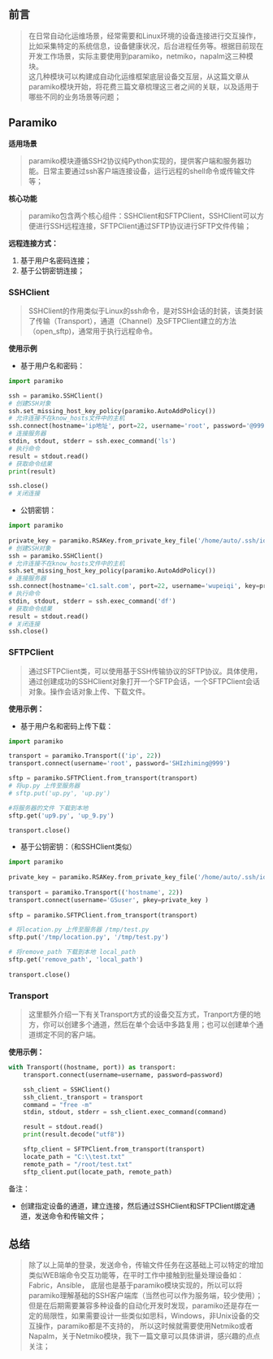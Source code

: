 ## 前言
>   在日常自动化运维场景，经常需要和Linux环境的设备连接进行交互操作，比如采集特定的系统信息，设备健康状况，后台进程任务等。根据目前现在开发工作场景，实际主要使用到paramiko，netmiko，napalm这三种模块。  
这几种模块可以构建成自动化运维框架底层设备交互层，从这篇文章从paramiko模块开始，将花费三篇文章梳理这三者之间的关联，以及适用于哪些不同的业务场景等问题；


## Paramiko

**适用场景**
> paramiko模块遵循SSH2协议纯Python实现的，提供客户端和服务器功能。日常主要通过ssh客户端连接设备，运行远程的shell命令或传输文件等；  

**核心功能**
> paramiko包含两个核心组件：SSHClient和SFTPClient，SSHClient可以方便进行SSH远程连接，SFTPClient通过SFTP协议进行SFTP文件传输；

**远程连接方式：**
1. 基于用户名密码连接；
2. 基于公钥密钥连接；

### SSHClient
> SSHClient的作用类似于Linux的ssh命令，是对SSH会话的封装，该类封装了传输（Transport），通道（Channel）及SFTPClient建立的方法（open_sftp)，通常用于执行远程命令。

**使用示例**

- 基于用户名和密码：
```python
import paramiko

ssh = paramiko.SSHClient()             
# 创建SSH对象
ssh.set_missing_host_key_policy(paramiko.AutoAddPolicy())
# 允许连接不在know_hosts文件中的主机
ssh.connect(hostname='ip地址', port=22, username='root', password='@999')
# 连接服务器
stdin, stdout, stderr = ssh.exec_command('ls')
# 执行命令
result = stdout.read()
# 获取命令结果
print(result)

ssh.close()
# 关闭连接
```

- 公钥密钥：
```python
import paramiko
 
private_key = paramiko.RSAKey.from_private_key_file('/home/auto/.ssh/id_rsa')
# 创建SSH对象
ssh = paramiko.SSHClient()
# 允许连接不在know_hosts文件中的主机
ssh.set_missing_host_key_policy(paramiko.AutoAddPolicy())
# 连接服务器
ssh.connect(hostname='c1.salt.com', port=22, username='wupeiqi', key=private_key)
# 执行命令
stdin, stdout, stderr = ssh.exec_command('df')
# 获取命令结果
result = stdout.read()
# 关闭连接
ssh.close()
```

### SFTPClient

> 通过SFTPClient类，可以使用基于SSH传输协议的SFTP协议。具体使用，通过创建成功的SSHClient对象打开一个SFTP会话，一个SFTPClient会话对象。操作会话对象上传、下载文件。

**使用示例：**

- 基于用户名和密码上传下载：

```python
import paramiko

transport = paramiko.Transport(('ip', 22))
transport.connect(username='root', password='SHIzhiming@999')

sftp = paramiko.SFTPClient.from_transport(transport)
# 将up.py 上传至服务器
# sftp.put('up.py', 'up.py')

#将服务器的文件 下载到本地 
sftp.get('up9.py', 'up_9.py')

transport.close()
```

- 基于公钥密钥：（和SSHClient类似）

```python
import paramiko
 
private_key = paramiko.RSAKey.from_private_key_file('/home/auto/.ssh/id_rsa')
 
transport = paramiko.Transport(('hostname', 22))
transport.connect(username='GSuser', pkey=private_key )
 
sftp = paramiko.SFTPClient.from_transport(transport)

# 将location.py 上传至服务器 /tmp/test.py
sftp.put('/tmp/location.py', '/tmp/test.py')

# 将remove_path 下载到本地 local_path
sftp.get('remove_path', 'local_path')
 
transport.close()
```

### Transport
> 这里额外介绍一下有关Transport方式的设备交互方式，Tranport方便的地方，你可以创建多个通道，然后在单个会话中多路复用；也可以创建单个通道绑定不同的客户端。

**使用示例：**
```python
with Transport((hostname, port)) as transport:
    transport.connect(username=username, password=password)

    ssh_client = SSHClient()
    ssh_client._transport = transport
    command = "free -m"
    stdin, stdout, stderr = ssh_client.exec_command(command)

    result = stdout.read()
    print(result.decode("utf8"))

    sftp_client = SFTPClient.from_transport(transport)
    locate_path = "C:\\test.txt"
    remote_path = "/root/test.txt"
    sftp_client.put(locate_path, remote_path)
```
备注：
- 创建指定设备的通道，建立连接，然后通过SSHClient和SFTPClient绑定通道，发送命令和传输文件；


## 总结
> 除了以上简单的登录，发送命令，传输文件任务在这基础上可以特定的增加类似WEB端命令交互功能等，在平时工作中接触到批量处理设备如：Fabric，Ansible，
底层也是基于paramiko模块实现的，所以可以将paramiko理解基础的SSH客户端库（当然也可以作为服务端，较少使用）；  
但是在后期需要兼容多种设备的自动化开发时发现，paramiko还是存在一定的局限性，如果需要设计一些类似如思科，Windows，非Unix设备的交互操作，paramiko都是不支持的，
所以这时候就需要使用Netmiko或者Napalm，关于Netmiko模块，我下一篇文章可以具体讲讲，感兴趣的点点关注；
